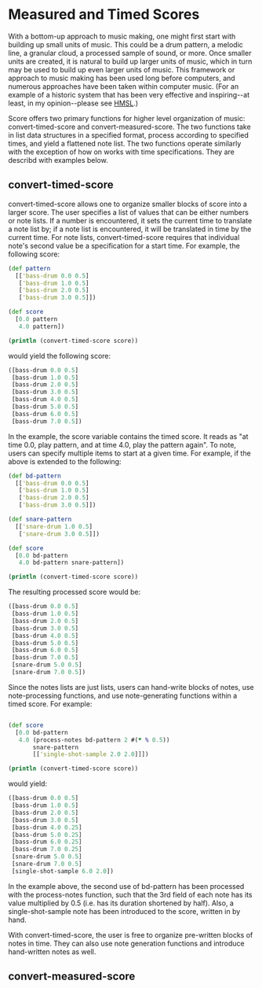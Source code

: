 # Measured and Timed Scores

With a bottom-up approach to music making, one might first start with building up small units of music.  This could be a drum pattern, a melodic line, a granular cloud, a processed sample of sound, or more.  Once smaller units are created, it is natural to build up larger units of music, which in turn may be used to build up even larger units of music. This framework or approach to music making has been used long before computers, and numerous approaches have been taken within computer music.  (For an example of a historic system that has been very effective and inspiring--at least, in my opinion--please see [HMSL](http://www.softsynth.com/hmsl/).)

Score offers two primary functions for higher level organization of music: convert-timed-score and convert-measured-score. The two functions take in list data structures in a specified format, process according to specified times, and yield a flattened note list. The two functions operate similarly with the exception of how on works with time specifications.  They are describd with examples below.

## convert-timed-score

convert-timed-score allows one to organize smaller blocks of score into a larger score.  The user specifies a list of values that can be either numbers or note lists.  If a number is encountered, it sets the current time to translate a note list by; if a note list is encountered, it will be translated in time by the current time.  For note lists, convert-timed-score requires that individual note's second value be a specification for a start time. For example, the following score:

```clojure
(def pattern
  [['bass-drum 0.0 0.5]
   ['bass-drum 1.0 0.5]
   ['bass-drum 2.0 0.5]
   ['bass-drum 3.0 0.5]])

(def score
  [0.0 pattern
   4.0 pattern])

(println (convert-timed-score score))
```

would yield the following score:

```clojure
([bass-drum 0.0 0.5] 
 [bass-drum 1.0 0.5] 
 [bass-drum 2.0 0.5] 
 [bass-drum 3.0 0.5] 
 [bass-drum 4.0 0.5] 
 [bass-drum 5.0 0.5] 
 [bass-drum 6.0 0.5] 
 [bass-drum 7.0 0.5])
```

In the example, the score variable contains the timed score.  It reads as "at time 0.0, play pattern, and at time 4.0, play the pattern again". To note, users can specify multiple items to start at a given time.  For example, if the above is extended to the following:

```clojure
(def bd-pattern
  [['bass-drum 0.0 0.5]
   ['bass-drum 1.0 0.5]
   ['bass-drum 2.0 0.5]
   ['bass-drum 3.0 0.5]])

(def snare-pattern
  [['snare-drum 1.0 0.5]
   ['snare-drum 3.0 0.5]])

(def score
  [0.0 bd-pattern 
   4.0 bd-pattern snare-pattern])

(println (convert-timed-score score))
```

The resulting processed score would be:

```clojure
([bass-drum 0.0 0.5] 
 [bass-drum 1.0 0.5] 
 [bass-drum 2.0 0.5] 
 [bass-drum 3.0 0.5] 
 [bass-drum 4.0 0.5] 
 [bass-drum 5.0 0.5] 
 [bass-drum 6.0 0.5] 
 [bass-drum 7.0 0.5] 
 [snare-drum 5.0 0.5] 
 [snare-drum 7.0 0.5])
```

Since the notes lists are just lists, users can hand-write blocks of notes, use note-processing functions, and use note-generating functions within a timed score. For example:

```clojure

(def score
  [0.0 bd-pattern 
   4.0 (process-notes bd-pattern 2 #(* % 0.5)) 
       snare-pattern
       [['single-shot-sample 2.0 2.0]]])

(println (convert-timed-score score))
```

would yield:

```clojure
([bass-drum 0.0 0.5] 
 [bass-drum 1.0 0.5] 
 [bass-drum 2.0 0.5] 
 [bass-drum 3.0 0.5] 
 [bass-drum 4.0 0.25] 
 [bass-drum 5.0 0.25] 
 [bass-drum 6.0 0.25] 
 [bass-drum 7.0 0.25] 
 [snare-drum 5.0 0.5] 
 [snare-drum 7.0 0.5] 
 [single-shot-sample 6.0 2.0])
```

In the example above, the second use of bd-pattern has been processed with the process-notes function, such that the 3rd field of each note has its value multiplied by 0.5 (i.e. has its duration shortened by half).  Also, a single-shot-sample note has been introduced to the score, written in by hand. 

With convert-timed-score, the user is free to organize pre-written blocks of notes in time. They can also use note generation functions and introduce hand-written notes as well.  

## convert-measured-score


